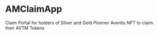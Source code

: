 # AMClaimApp
 Claim Portal for holders of Silver and Gold Pionner Aventis NFT to claim their AVTM Tokens
